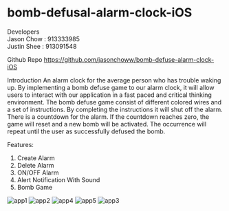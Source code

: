 # bomb-defusal-alarm-clock-iOS

Developers\
Jason Chow : 913333985\
Justin Shee : 913091548

Github Repo
https://github.com/jasonchoww/bomb-defuse-alarm-clock-iOS
  
Introduction
  An alarm clock for the average person who has trouble waking up. By implementing a bomb defuse game to our alarm clock, it will allow users to interact with our application in a fast paced and critical thinking environment. The bomb defuse game consist of different colored wires and a set of instructions. By completing the instructions it will shut off the alarm. There is a countdown for the alarm. If the countdown reaches zero, the game will reset and a new bomb will be activated. The occurrence will repeat until the user as successfully defused the bomb.
  
Features:
1. Create Alarm
2. Delete Alarm
3. ON/OFF Alarm
4. Alert Notification With Sound
5. Bomb Game

![app1](https://user-images.githubusercontent.com/35748705/49916153-6b8b5e00-fe4e-11e8-96fb-a5817f94fd9a.png)
![app2](https://user-images.githubusercontent.com/35748705/49916213-bb6a2500-fe4e-11e8-8ab7-a99daabb95f5.png)
![app4](https://user-images.githubusercontent.com/35748705/49916215-bb6a2500-fe4e-11e8-8291-604c42686faf.png)
![app5](https://user-images.githubusercontent.com/35748705/49916217-bb6a2500-fe4e-11e8-9906-9767001b53fe.png)
![app3](https://user-images.githubusercontent.com/35748705/49916214-bb6a2500-fe4e-11e8-8804-8b3bc7e781f8.png)

